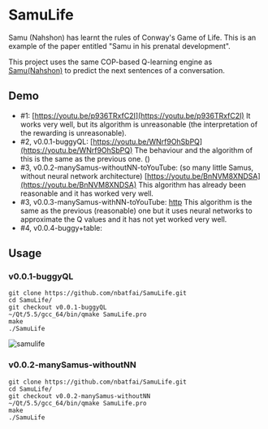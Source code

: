# SamuLife
Samu (Nahshon) has learnt the rules of Conway's Game of Life. This is 
an example of the paper entitled "Samu in his prenatal development".

This project uses the same COP-based Q-learning engine as [Samu(Nahshon)](https://github.com/nbatfai/nahshon) to predict the next sentences of a conversation. 

## Demo
* #1: [https://youtu.be/p936TRxfC2I](https://youtu.be/p936TRxfC2I) It works very well, but its algorithm is unreasonable 
(the interpretation of the rewarding is unreasonable). 
* #2, v0.0.1-buggyQL: [https://youtu.be/WNrf9OhSbPQ](https://youtu.be/WNrf9OhSbPQ) 
The behaviour and the algorithm of this is the same as the previous one. ()
* #3, v0.0.2-manySamus-withoutNN-toYouTube: (so many little Samus, without neural network architecture) 
[https://youtu.be/BnNVM8XNDSA](https://youtu.be/BnNVM8XNDSA) 
This algorithm has already been reasonable and it has worked very well.
* #3, v0.0.3-manySamus-withNN-toYouTube: [http](http) 
This algorithm is the same as the previous (reasonable) one but it uses neural networks to approximate the Q values 
and it has not yet worked very well.
* #4, v0.0.4-buggy+table:

## Usage

### v0.0.1-buggyQL
```
git clone https://github.com/nbatfai/SamuLife.git
cd SamuLife/
git checkout v0.0.1-buggyQL
~/Qt/5.5/gcc_64/bin/qmake SamuLife.pro
make
./SamuLife
```
![samulife](https://cloud.githubusercontent.com/assets/3148120/12007817/7252e9c0-ac16-11e5-9b7a-faa747d93929.png)

### v0.0.2-manySamus-withoutNN

```
git clone https://github.com/nbatfai/SamuLife.git
cd SamuLife/
git checkout v0.0.2-manySamus-withoutNN
~/Qt/5.5/gcc_64/bin/qmake SamuLife.pro
make
./SamuLife
```
